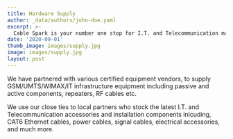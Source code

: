 ```yaml
---
title: Hardware Supply
author: _data/authors/john-doe.yaml
excerpt: >-
  Cable Spark is your number one stop for I.T. and Telecommunication material supply
date: '2020-09-01'
thumb_image: images/supply.jpg
image: images/supply.jpg
layout: post
---
```


We have partnered with various certified equipment vendors, to supply GSM/UMTS/WIMAX/IT infrastructure equipment including passive and active components, repeaters, RF cables etc.

We use our close ties to local partners who stock the latest I.T. and Telecommunication accessories and installation components inlcuding, CAT6 Ethernet cables, power cables, signal cables, electrical accessories, and much more.
